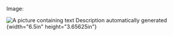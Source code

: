 Image:

![A picture containing text Description automatically
generated](media/image1.jpeg){width="6.5in" height="3.65625in"}

